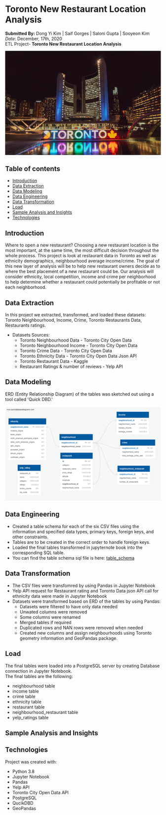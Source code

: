 # Toronto New Restaurant Location Analysis

**Submitted By:** Dong Yi Kim | Saif Gorges | Saloni Gupta | Sooyeon Kim </br>
_Date_: December, 17th, 2020\
ETL Project- **Toronto New Restaurant Location Analysis** <br/>

![Toronto image](./Resources/toronto.jpg)

## Table of contents
  * [Introduction](#introduction)
  * [Data Extraction](#data-extraction)
  * [Data Modeling](#data-modeling)
  * [Data Engineering](#data-engineering)
  * [Data Transformation](#data-transformation)
  * [Load](#load)
  * [Sample Analysis and Insights](#sample-analysis)
  * [Technologies](#technologies)

## <a name="introduction"></a>Introduction
Where to open a new restaurant? Choosing a new restaurant location is the most important, at the same time, the most difficult decision throughout the whole process. 
This project is look at restaurant data in Toronto as well as ethnicity demographics, neighbourhood average income/crime. 
The goal of this new layer of analysis will be to help new restaurant owners decide as to where the best placement of a new restaurant could be. 
Our analysis will consider ethnicity, local competition, income and crime per neighborhood to help determine whether a restaurant could potentially be profitable or not each neighborhood.

## <a name="data-extraction"></a>Data Extraction
In this project we extracted, transformed, and loaded these datasets: Toronto Neighbourhood, Income, Crime, Toronto Restaurants Data, Restaurants ratings. 

* Datasets Sources:
  * Toronto Neighbourhood Data - Toronto City Open Data
  * Toronto Neighbourhood Income - Toronto City Open Data
  * Toronto Crime Data - Toronto City Open Data
  * Toronto Ethnicity Data - Toronto City Open Data Json API
  * Toronto Restaurant Data - Kaggle
  * Restaurant Ratings & number of reviews - Yelp API

## <a name="data-modeling"></a>Data Modeling </br>
ERD (Entity Relationship Diagram) of the tables was sketched out using a tool called 'Quick DBD.'</br></br>
![ERD](./ERD/ERD.png) </br>

## <a name="data-engineering"></a>Data Engineering </br>
* Created a table schema for each of the six CSV files using the information and specified data types, primary keys, foreign keys, and other constraints.
* Tables are to be created in the correct order to handle foreign keys.
* Loaded the final tables transformed in jupyternote book into the corresponding SQL table.
* You can find the table schema sql file is here: [table_schema](./table_schema.sql)

## <a name="data-transformation"></a>Data Transformation
- The CSV files were transfomred by using Pandas in Jupyter Notebook
- Yelp API request for Restaurant rating and Toronto Data json API call for ethnicity data were made in Jupyter Notebook
- Datasets were transformed based on ERD of the tables by using Pandas:
    * Datasets were filtered to have only data needed
    * Unwated columns were removed
    * Some columns were renamed
    * Merged tables if required
    * Duplicated rows and NAN rows were removed when needed
    * Created new columns and assign neighbourhoods using Toronto geometry information and GeoPandas package.

## <a name="load"></a>Load
The final tables were loaded into a PostgreSQL server by creating Database connection in Jupyter Notebook.</br>
The final tables are the following: 
- neighbourhood table
- income table
- crime table
- ethnicity table
- restaurant table
- neighbourhood_restaurant table
- yelp_ratings table


## <a name="sample-analysis"></a>Sample Analysis and Insights


## Technologies
Project was created with:

* Python 3.8
* Jupyter Notebook
* Pandas
* Yelp API
* Toronto City Open Data API
* PostgreSQL
* QucikDBD
* GeoPandas
